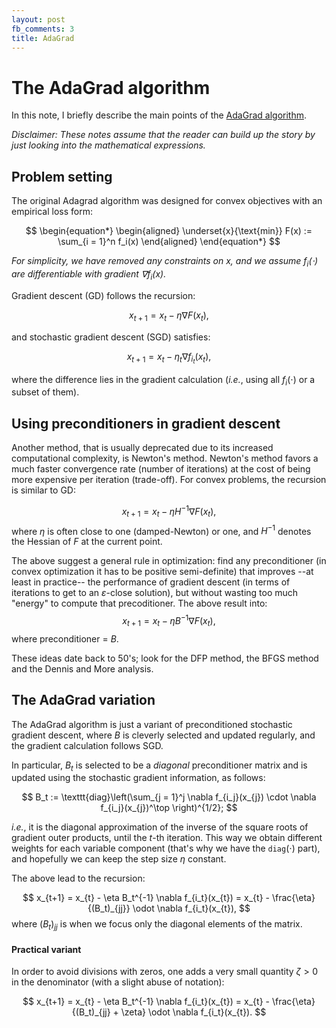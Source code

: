 ```yaml
---
layout: post
fb_comments: 3
title: AdaGrad
---
```


# The AdaGrad algorithm

In this note, I briefly describe the main points of the [AdaGrad algorithm](http://www.jmlr.org/papers/volume12/duchi11a/duchi11a.pdf). 

*Disclaimer: These notes assume that the reader can build up the story by just looking into the mathematical expressions.*

## Problem setting

The original Adagrad algorithm was designed for convex objectives with an empirical loss form:

$$
\begin{equation*}
\begin{aligned}
\underset{x}{\text{min}} F(x) := \sum_{i = 1}^n f_i(x)
\end{aligned}
\end{equation*}
$$

*For simplicity, we have removed any constraints on $x$, and we assume $f_i(\cdot)$ are differentiable with gradient $\nabla f_i(x)$.*

Gradient descent (GD) follows the recursion:

$$
x_{t+1} = x_{t} - \eta \nabla F(x_{t}),
$$

and stochastic gradient descent (SGD) satisfies:

$$
x_{t+1} = x_{t} - \eta_{t} \nabla f_{i_t}(x_{t}),
$$ 

where the difference lies in the gradient calculation (*i.e.*, using all $f_i(\cdot)$ or a subset of them).

## Using preconditioners in gradient descent

Another method, that is usually deprecated due to its increased computational complexity, is Newton's method.
Newton's method favors a much faster convergence rate (number of iterations) at the cost of being more expensive per iteration (trade-off).
For convex problems, the recursion is similar to GD:

$$
x_{t+1} = x_{t} - \eta H^{-1} \nabla F(x_{t}),
$$
where $\eta$ is often close to one (damped-Newton) or one, and $H^{-1}$ denotes the Hessian of $F$ at the current point.

The above suggest a general rule in optimization: find any preconditioner (in convex optimization it has to be positive semi-definite) that improves --at least in practice-- the performance of gradient descent (in terms of iterations to get to an $\varepsilon$-close solution), but without wasting too much "energy" to compute that precoditioner. 
The above result into:
$$
x_{t+1} = x_{t} - \eta B^{-1} \nabla F(x_{t}),
$$
where preconditioner = $B$.

These ideas date back to 50's; look for the DFP method, the BFGS method and the Dennis and More analysis.


## The AdaGrad variation

The AdaGrad algorithm is just a variant of preconditioned stochastic gradient descent, where $B$ is cleverly selected and updated regularly, and the gradient calculation follows SGD.

In particular, $B_t$ is selected to be a *diagonal* preconditioner matrix and is updated using the stochastic gradient information, as follows:

$$
B_t := \texttt{diag}\left(\sum_{j = 1}^j \nabla f_{i_j}(x_{j}) \cdot \nabla f_{i_j}(x_{j})^\top \right)^{1/2};
$$

*i.e.*, it is the diagonal approximation of the inverse of the square roots of gradient outer products, until the $t$-th iteration. 
This way we obtain different weights for each variable component (that's why we have the $\texttt{diag}(\cdot)$ part), and hopefully we can keep the step size $\eta$ constant.

The above lead to the recursion:

$$
x_{t+1} = x_{t} - \eta B_t^{-1} \nabla f_{i_t}(x_{t}) = x_{t} - \frac{\eta}{(B_t)_{jj}} \odot \nabla f_{i_t}(x_{t}),
$$
where $(B_t)_{jj}$ is when we focus only the diagonal elements of the matrix.

#### Practical variant

In order to avoid divisions with zeros, one adds a very small quantity $\zeta > 0$ in the denominator (with a slight abuse of notation):

$$
x_{t+1} = x_{t} - \eta B_t^{-1} \nabla f_{i_t}(x_{t}) = x_{t} - \frac{\eta}{(B_t)_{jj} + \zeta} \odot \nabla f_{i_t}(x_{t}).
$$


<!--## Some experiments


Recently, I started revisiting the zoo of neural network training algorithms, but from an "ancient" point of view. 
Which are these algorithms and what I mean by "ancient"?

### "Ancient" point of view
Let me start reverse-wise and explain what I mean by "ancient" point of view. 

Machine learning has evolved over the past 2 decades with great pace, so that many things evolved: Theory became stronger and wider, new algorithms have been developed and new problem settings have emerged.

The "ancient" point of view has to do with the last part.
Writing a paper with just linear regression as an application was ok for research: one could get in NIPS/ICML with some theory + algorithms, and with experiments on real data and boilerplate ordinary least-squares objectives.
Nowadays, any paper that just has least-squares experiments most probably is going to be criticized as weak since this does not "...mirror current advances and real-world problems"[the last part implies that it is just not neural networks].

Nevertheless, I will here follow a more "ancient" route: I will use linear regression to compare some of the recent algorithms used in neural networks.

The setting is given in the code below - it is written in Maltab (another deprecated choice but personally I believe Matlab is still at the top for algorithmic protoyping...)

### A zoo full of algorithms

I finished my Ph.D. when Nesterov acceleration was the method of choice in large-scale optimization, and stochastic algorithms were (almost) just starting to become the norm for machine learning problems.

Since 2010-2011, there are several variants of Gradient Descent/Stochastic Gradient Descent, that have attracted A LOT of attention, mostly due to their reported performance in training neural networks. Here, we will test their ability in simple problems, such as Linear Regression and Logistic Regression.
The settings are going to be synthetic (random data), but with properties that we can control.

In the discussion below, I assume that you understand this expression:
$$
x_{t+1} = x_{t} - \eta \cdot \nabla f(x_{t}).
$$

Let's start:

* AdaGrad

*Describe algorithm succinctly*

*Describe the setting where the step size increases and maybe then decreases, because G_t is actually <= 1*

*Describe that actually you need a parameter to tune - maybe it is less prone to errors than GD or SGD.*

*Provide plots for different condition numbers, and different alpha*

* Adagrad with plain Nesterov acceleration

One of the simplest extensions to algorithms one can have is to rely on Nesterov acceleration: it will most probably give a great boost in your algorithm; the difficult part is to prove that your algorithm:

1. converges: for some cases, especially in non-convex settings, proving convergence is a major step.
2. converges faster than the algorithm without the acceleration.
-->

